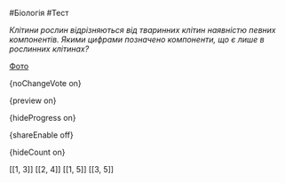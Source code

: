 #Біологія #Тест

*Клітини рослин відрізняються від тваринних клітин наявністю певних  компонентів. Якими цифрами позначено компоненти, що є лише в рослинних  клітинах?*

[Фото](https://zno.osvita.ua//doc/images/znotest/51/5116/bio-prob-2014_6_5116.jpg)

{noChangeVote on}

{preview on}

{hideProgress on}

{shareEnable off}

{hideCount on}

[[1, 3]]
[[2, 4]]
[[1, 5]]
[[3, 5]]
